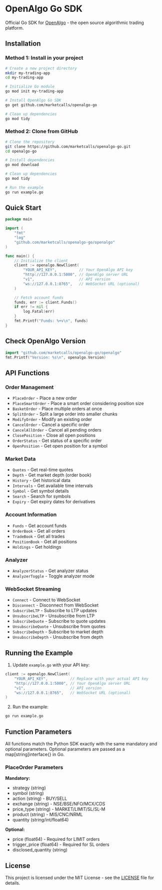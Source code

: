 # OpenAlgo Go SDK

Official Go SDK for [OpenAlgo](https://openalgo.in) - the open source algorithmic trading platform.

## Installation

### Method 1: Install in your project

```bash
# Create a new project directory
mkdir my-trading-app
cd my-trading-app

# Initialize Go module
go mod init my-trading-app

# Install OpenAlgo Go SDK
go get github.com/marketcalls/openalgo-go

# Clean up dependencies
go mod tidy
```

### Method 2: Clone from GitHub

```bash
# Clone the repository
git clone https://github.com/marketcalls/openalgo-go.git
cd openalgo-go

# Install dependencies
go mod download

# Clean up dependencies
go mod tidy

# Run the example
go run example.go
```

## Quick Start

```go
package main

import (
    "fmt"
    "log"
    "github.com/marketcalls/openalgo-go/openalgo"
)

func main() {
    // Initialize the client
    client := openalgo.NewClient(
        "YOUR_API_KEY",          // Your OpenAlgo API key
        "http://127.0.0.1:5000", // OpenAlgo server URL
        "v1",                    // API version
        "ws://127.0.0.1:8765",   // WebSocket URL (optional)
    )

    // Fetch account funds
    funds, err := client.Funds()
    if err != nil {
        log.Fatal(err)
    }
    fmt.Printf("Funds: %+v\n", funds)
}
```

## Check OpenAlgo Version

```go
import "github.com/marketcalls/openalgo-go/openalgo"
fmt.Printf("Version: %s\n", openalgo.Version)
```

## API Functions

### Order Management

- `PlaceOrder` - Place a new order
- `PlaceSmartOrder` - Place a smart order considering position size
- `BasketOrder` - Place multiple orders at once
- `SplitOrder` - Split a large order into smaller chunks
- `ModifyOrder` - Modify an existing order
- `CancelOrder` - Cancel a specific order
- `CancelAllOrder` - Cancel all pending orders
- `ClosePosition` - Close all open positions
- `OrderStatus` - Get status of a specific order
- `OpenPosition` - Get open position for a symbol

### Market Data

- `Quotes` - Get real-time quotes
- `Depth` - Get market depth (order book)
- `History` - Get historical data
- `Intervals` - Get available time intervals
- `Symbol` - Get symbol details
- `Search` - Search for symbols
- `Expiry` - Get expiry dates for derivatives

### Account Information

- `Funds` - Get account funds
- `OrderBook` - Get all orders
- `TradeBook` - Get all trades
- `PositionBook` - Get all positions
- `Holdings` - Get holdings

### Analyzer

- `AnalyzerStatus` - Get analyzer status
- `AnalyzerToggle` - Toggle analyzer mode

### WebSocket Streaming

- `Connect` - Connect to WebSocket
- `Disconnect` - Disconnect from WebSocket
- `SubscribeLTP` - Subscribe to LTP updates
- `UnsubscribeLTP` - Unsubscribe from LTP
- `SubscribeQuote` - Subscribe to quote updates
- `UnsubscribeQuote` - Unsubscribe from quotes
- `SubscribeDepth` - Subscribe to market depth
- `UnsubscribeDepth` - Unsubscribe from depth

## Running the Example

1. Update `example.go` with your API key:
```go
client := openalgo.NewClient(
    "YOUR_API_KEY",          // Replace with your actual API key
    "http://127.0.0.1:5000", // Your OpenAlgo server URL
    "v1",                    // API version
    "ws://127.0.0.1:8765",   // WebSocket URL (optional)
)
```

2. Run the example:
```bash
go run example.go
```

## Function Parameters

All functions match the Python SDK exactly with the same mandatory and optional parameters. Optional parameters are passed as a map[string]interface{} in Go.

### PlaceOrder Parameters

**Mandatory:**
- strategy (string)
- symbol (string)
- action (string) - BUY/SELL
- exchange (string) - NSE/BSE/NFO/MCX/CDS
- price_type (string) - MARKET/LIMIT/SL/SL-M
- product (string) - MIS/CNC/NRML
- quantity (string/int/float64)

**Optional:**
- price (float64) - Required for LIMIT orders
- trigger_price (float64) - Required for SL orders
- disclosed_quantity (string)

## License

This project is licensed under the MIT License - see the [LICENSE](LICENSE) file for details.